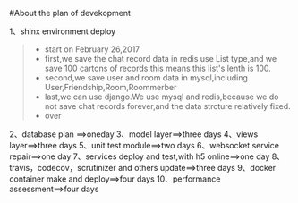 #About the plan of devekopment

1、shinx environment deploy
> * start on February 26,2017
> * first,we save the chat record data in redis use List type,and we save 100 cartons of records,this means this list's lenth is 100.
> * second,we save user and room data in mysql,including User,Friendship,Room,Roommerber
> * last,we can use django.We use mysql and redis,because we do not save chat records forever,and the data strcture relatively fixed.
> * over

2、database plan	==>oneday
3、model layer==>three days
4、views layer==>three days
5、unit test module==>two days
6、websocket service repair==>one day
7、services deploy and test,with h5 online==>one day
8、travis，codecov，scrutinizer and others update==>three days
9、docker container make and deploy==>four days
10、performance assessment==>four days